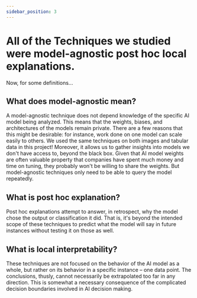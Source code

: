 ```yaml
---
sidebar_position: 3
---
```


# All of the Techniques we studied were model-agnostic post hoc local explanations.

Now, for some definitions...

## What does model-agnostic mean?

A model-agnostic technique does not depend knowledge of the specific AI model being analyzed. This means that the weights, biases, and architectures of the models remain private. There are a few reasons that this might be desirable: for instance, work done on one model can scale easily to others. We used the same techniques on both images and tabular data in this project! Moreover, it allows us to gather insights into models we don't have access to, beyond the black box. Given that AI model weights are often valuable property that companies have spent much money and time on tuning, they probably won't be willing to share the weights. But model-agnostic techniques only need to be able to query the model repeatedly.

## What is post hoc explanation?

Post hoc explanations attempt to answer, in retrospect, why the model chose the output or classification it did. That is, it's beyond the intended scope of these techniques to predict what the model will say in future instances without testing it on those as well.

## What is local interpretability?

These techniques are not focused on the behavior of the AI model as a whole, but rather on its behavior in a specific instance – one data point. The conclusions, thusly, cannot necessarily be extrapolated too far in any direction. This is somewhat a necessary consequence of the complicated decision boundaries involved in AI decision making.
